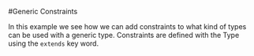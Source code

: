 #Generic Constraints

In this example we see how we can add constraints to what kind of types can be used with a generic type.
Constraints are defined with the Type using the `extends` key word.
